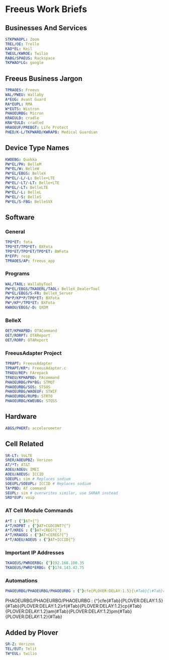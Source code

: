 # Freeus Work Briefs

## Businesses And Services

```yaml
STKPWAOPL: Zoom
TREL/OE: Trello
KAO*EL: Keil
TWEUL/KWROE: Twilio
RABG/SPAEUS: Rackspace
TKPWAO*LG: google
```

## Freeus Business Jargon

```yaml
TPRAOES: Freeus
WAL/PWEU: Wallaby
A*EUG: Avant Guard
RA*EUPL: RMA
W*EUTS: Wistron
PHAOEURBG: Micron
KRAEULD: cradle
KRA*EULD: cradled
HRAOEUF/PREBGT: Life Protect
PHED/K-L/TKPWARD/KWRAPB: Medical Guardian
```

## Device Type Names

```yaml
KWOEBG: Quokka
PW*EL/PH: BelleM
PW*EL/W: BelleW
PW*EL/EBGS: BelleX
PW*EL/-L/-L: Belle+LTE
PW*EL/-LT/-LT: Belle+LTE
PW*EL/-LT: BelleLTE
PW*EL/-L: BelleL
PW*EL/-S: BelleS
PW*EL/S-FBG: BelleSVX
```

## Software

### General

```yaml
TPO*ET: fota
TPO*ET/TPO*ET: BXFota
TPO*ET/TPO*ET/TPO*ET: BWFota
R*EFP: resp
TPRAOES/AP: freeus_app
```

### Programs

```yaml
WAL/TAOL: WallabyTool
PW*EL/EBGS/TKAOERL/TAOL: BelleX_DealerTool
PW*EL/EBGS/S-FR: BelleX_Server
PW*P/KP*P/TPO*ET: BXFota
PW*/KP*/TPO*ET: BXFota
KWAOU/EBGS/-D: QXDM
```

### BelleX

```yaml
OET/KPHAPBD: OTACommand
OET/RORPT: OTAReport
OET/RORP: OTAReport
```

### FreeusAdapter Project

```yaml
TPRAPT: FreeusAdapter
TPRAPT/KR*: FreeusAdapter.c
TPAEU/REP: FArepack
TPAEU/KPHAPBD: FAcommand
PHAOEURBG/PH*BG: STMQT
PHAOEURBG/SOS: STSOS
PHAOEURBG/WAOEUF: STWIF
PHAOEURBG/RUPB: STRTO
PHAOEURBG/KWEUBG: STQSS
```

## Hardware

```yaml
ABGS/PHERT: accelerometer
```

## Cell Related

```yaml
SR-LT: VoLTE
SRER/AOEUPBZ: Verizon
AT/*T: AT&T
AOEU/AOEU: IMEI
AOEU/AOEUS: ICCID
SOEUPL: sim # Replaces sodium
SOEUPL/SOEUPL: ICCID # Replaces sodium
TA*PBD: AT command
SEUPL: sim # overwrites similar, use SHRAR instead
SRO*EUP: voip
```

### AT Cell Module Commands

```yaml
A*T : {^}AT+{^}
A*T/KOPBT : {^}AT+CGDCONT?{^}
A*T/KREG : {^}AT+CREG?{^}
A*T/KRAOEG : {^}AT+CEREG?{^}
A*T/AOEU/AOEUS : {^}AT+ICCID{^}
```

### Important IP Addresses

```yaml
TKAOEUS/PWROERBG: {^}192.168.100.35
TKAOEUS/PWRO*ERBG: {^}174.143.42.75
```

### Automations

```yaml
PHAOEURBG/PHAOEURBG/PHAOEURBG : {^}cfe{PLOVER:DELAY:1.5}{\#Tab}{\#Tab}rf{PLOVER:DELAY:1.2}{\#Tab}cp{PLOVER:DELAY:1.2}{\#Tab}am{PLOVER:DELAY:1.2}{\#Tab}pm{PLOVER:DELAY:1.2}{\#Tab}{\#Tab}
```

PHAOEURBG/PHAOEURBG/PHAOEURBG : {^}cfe{\#Tab}{PLOVER:DELAY:1.5}{\#Tab}{PLOVER:DELAY:1.2}rf{\#Tab}{PLOVER:DELAY:1.2}cp{\#Tab}{PLOVER:DELAY:1.2}am{\#Tab}{PLOVER:DELAY:1.2}pm{\#Tab}{PLOVER:DELAY:1.2}{\#Tab}
## Added by Plover

```yaml
SR-Z: Verizon
TEL/EUT: Telit
TW*EUL: twilio
```
